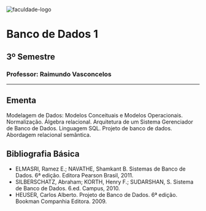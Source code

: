 ![faculdade-logo](https://doity.com.br/media/doity/eventos/evento-13392-logo_organizador.png)

# Banco de Dados 1

## 3º Semestre

### **Professor:** Raimundo Vasconcelos

---

## Ementa

Modelagem de Dados: Modelos Conceituais e Modelos Operacionais. Normalização. Álgebra relacional.
Arquitetura de um Sistema Gerenciador de Banco de Dados. Linguagem SQL. Projeto de banco de
dados. Abordagem relacional semântica.

## Bibliografia Básica

- ELMASRI, Ramez E.; NAVATHE, Shamkant B. Sistemas de Banco de Dados. 6ª edição. Editora Pearson Brasil, 2011.
- SILBERSCHATZ, Abraham; KORTH, Henry F.; SUDARSHAN, S. Sistema de Banco de Dados. 6.ed. Campus, 2010.
- HEUSER, Carlos Alberto. Projeto de Banco de Dados. 6ª edição. Bookman Companhia Editora. 2009.
